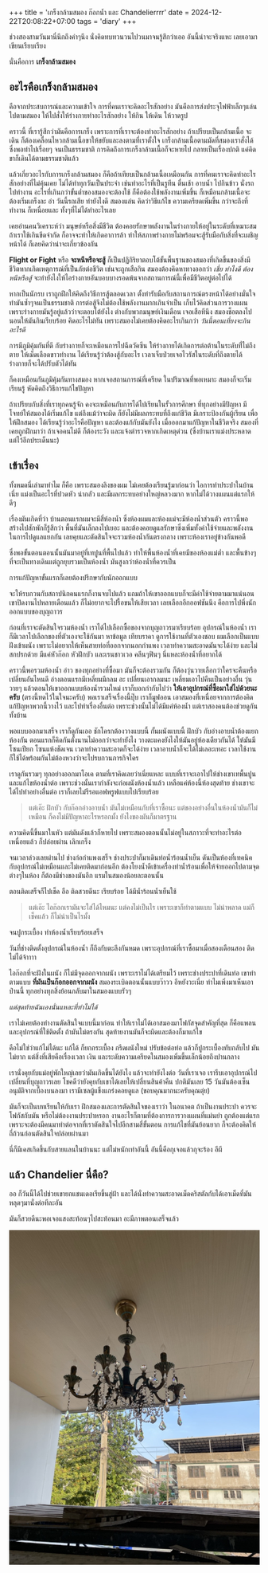 +++
title = 'เกร็งกล้ามสมอง ก๊อกน้ำ และ Chandelierrrr'
date = 2024-12-22T20:08:22+07:00
tags = 'diary'
+++

ช่วงสองสามวันมานี่นึกถึงคำๆนึง นั่งคิดทบทวนวนไปวนมาจนรู้สึกว่าเออ อันนี้น่าจะจริงแหะ เลยเอามาเขียนเรียบเรียง

นั่นคือการ **เกร็งกล้ามสมอง**

## อะไรคือเกร็งกล้ามสมอง

คือจากประสบการณ์และความเข้าใจ การที่คนเราจะคิดอะไรสักอย่าง มันคือการส่งประจุไฟฟ้าเล็กๆแล่นไปตามสมอง ให้ไปสั่งให้ร่างกายทำอะไรสักอย่าง ให้กิน ให้เดิน ให้วาดรูป

คราวนี้ ที่เรารู้สึกว่ามันคือการเกร็ง เพราะการที่เราจะต้องทำอะไรสักอย่าง ถ้าเปรียบเป็นกล้ามเนื้อ จะเดิน ก็ต้องเคลื่อนไหวกล้ามเนื้อขาให้ขยับและลงตามที่เราตั้งใจ เกร็งกล้ามเนื้อตามมัดที่สมองเราสั่งได้ ซึ่งพอทำไปเรื่อยๆ จนเป็นธรรมชาติ การคิดถึงการเกร็งกล้ามเนื้อก็จะหายไป กลายเป็นเรื่องปกติ แค่คิด ขาก็เดินได้ตามธรรมชาติแล้ว

แล้วเกี่ยวอะไรกับการเกร็งกล้ามสมอง ก็คือถ้าเทียบเป็นกล้ามเนื้อเหมือนกัน การที่คนเราจะคิดทำอะไรสักอย่างที่ไม่คุ้นเคย ไม่ได้ทำทุกวันเป็นประจำ เช่นทำอะไรที่เป็นรูทีน ตื่นเช้า อาบน้ำ ไปกินข้าว นั่งรถไปทำงาน อะไรที่เกินกว่าขั้นต่ำของสมองจะต้องใช้ ก็คือต้องใช้พลังงานเพิ่มขึ้น ก็เหมือนกล้ามเนื้อจะต้องเริ่มเกร็งละ อ่า วันนี้รถเสีย ทำยังไงดี สมองแล่น คิดว่าวิธีแก้ไข ความเครียดเพิ่มขึ้น กว่าจะถึงที่ทำงาน ก็เหนื่อยและ ทั้งๆที่ไม่ได้ทำอะไรเลย

เคยอ่านคนวิเคราะห์ว่า มนุษย์หรือสิ่งมีชีวิต ต้องคอยรักษาพลังงานในร่างกายให้อยู่ในระดับที่เหมาะสม ถ้าเราใช้เกินขีดจำกัด ก็อาจจะทำให้เกิดอาการล้า ทำให้สภาพร่างกายไม่พร้อมจะสู้รับมือกับสิ่งที่จะเผชิญหน้าได้ ก็เลยคิดว่าน่าจะเกี่ยวข้องกัน

**Flight or Fight** หรือ **จะหนีหรือจะสู้** ก็เป็นปฏิกิริยาตอบโต้ขั้นพื้นฐานของสมองที่เกิดขึ้นของสิ่งมีชีวิตหากเกิดเหตุการณ์ที่เป็นภัยต่อชีวิต เช่นจะถูกเสือกิน สมองต้องคิดหาทางออกว่า *เชี่ย ทำไงดี ต้องหนีหรือสู้* จะทำยังไงให้ไอร่างกายอันบอบบางรอดพ้นจากสถานการณ์นี้เพื่อมีชีวิตอยู่ต่อไปได้

หากเป็นนักรบ เราถูกฝึกให้คิดถึงวิธีการสู้ตลอดเวลา ตั้งท่ารับมือกับสถานการณ์ตรงหน้าได้อย่างมั่นใจ ทำมันซ้ำๆจนเป็นธรรมชาติ การต่อสู้จึงไม่ต้องใช้พลังงานมากเกินจำเป็น เก็บไว้คิดส่วนการวางแผน เพราะร่างกายมันรู้อยู่แล้วว่าจะตอบโต้ยังไง ต่างกับพวกมนุษย์เงินเดือน เจอเสือทีนึง สมองช็อตลงไปนอนให้มันกินเรียบร้อย คิดอะไรไม่ทัน เพราะสมองไม่เคยต้องคิดอะไรเกินกว่า *วันนี้ตอนเที่ยงจะกินอะไรดี*

การมีภูมิคุ้มกันที่ดี กับร่างกายก็จะเหมือนการไปฉีดวัคซีน ให้ร่างกายได้เกิดการต่อต้านในระดับที่่ไม่ถึงตาย ให้เม็ดเลือดขาวทำงาน ได้เรียนรู้ว่าต้องสู้กับอะไร เวลาเจ็บป่วยเจอไวรัสในระดับที่ถึงตายได้ ร่างกายก็จะได้ปรับตัวได้ทัน

ก็คงเหมือนกันภูมิคุ้มกันทางสมอง หากเจอสถานการณ์ที่เครียด ในปริมาณที่พอเหมาะ สมองก็จะเริ่มเรียนรู้ หัดคิดถึงวิธีการแก้ไขปัญหา

ถ้าเปรียบกับสิ่งที่เราทุกคนรู้จัก คงจะเหมือนกับการได้ไปเรียนในรั้วการศึกษา ที่ทุกอย่างมีปัญหา มีโจทย์ให้สมองได้เริ่มแก้ไข แต่ถึงแม้ว่าจะผิด ก็ยังไม่มีผลกระทบที่ถึงแก่ชีวิต มีเกราะป้องกันผู้เรียน เพื่อให้ฝึกสมอง ได้เรียนรู้ว่าอะไรคือปัญหา และต้องแก้กับมันยังไง เมื่อออกมาแก้ปัญหาในชีวิตจริง สมองที่เคยถูกฝึกมาว่า ถ้าเจอคนไม่ดี ก็ต้องระวัง และแจ้งตำรวจหากเกิดเหตุด่วน (ซึ่งบ้านเราแม่งประหลาด แต่ไว้อีกประเด็นนะ)

## เข้าเรื่อง

ทั้งหมดนี่เล่ามาทำไม ก็คือ เพราะสมองลิงของผม ไม่เคยต้องเรียนรู้มาก่อนว่า ไอการทำประปาในบ้านเนี่ย แม่งเป็นอะไรที่ปวดหัว น่ากลัว และมีผลกระทบอย่างใหญ่หลวงมาก หากไม่ได้วางแผนแต่แรกให้ดีๆ

เรื่องมันเกิดที่ว่า บ้านตอนแรกผมจะมีสี่ห้องน้ำ ซึ่งห้องผมและห้องแม่จะมีห้องน้ำส่วนตัว คราวนี้พอสร้างไปสักพักก็รู้สึกว่า พื้นที่มันเล็กลงไปเยอะ และต้องคอยดูแลรักษาซึ่งเพิ่มทั้งค่าใช้จ่ายและพลังงานในการไปดูแลแยกกัน เลยคุยและตัดสินใจจะรวมห้องน้ำกันตรงกลาง เพราะห้องเราอยู่ข้างกันพอดี

ซึ่งพอขั้นตอนตอนนั้นมันมาอยู่ที่เทปูนที่พื้นไปแล้ว ทำให้พื้นห้องน้ำที่เคยมีของห้องแม่ต่ำ และพื้นข้างๆที่จะเป็นทางเดินแต่ถูกยุบรวมเป็นห้องน้ำ มันสูงกว่าห้องน้ำที่ควรเป็น

การแก้ปัญหาขั้นแรกก็เลยต้องปรึกษากับนักออกแบบ

จะให้รบกวนกับสถาปนิกคนแรกก็งานจบไปแล้ว แถมถ้าให้เขาออกแบบก็จะมีค่าใช้จ่ายตามมาแน่นอน เขาปิดงานไปหลายเดือนแล้ว ก็ไม่อยากจะไปรื้อขนให้เสียเวลา เลยเลือกอีกออฟชันนึง คือการไปพึ่งนักออกแบบของบุญถาวร

ก่อนที่เราจะตัดสินใจรวมห้องน้ำ เราได้ไปเลือกซื้อของจากบุญถาวรมาเรียบร้อย อุปกรณ์ในห้องน้ำ เราก็มีเวลาไปเลือกของที่ตัวเองจะใช้กันมา หาข้อมูล เทียบราคา ดูการใช้งานที่ตัวเองชอบ ผมเลือกเป็นแบบฝังเข้าผนัง เพราะไม่อยากให้เห็นสายท่อที่ออกจากนอกกำแพง เวลาทำความสะอาดมันจะได้ง่าย และไม่สกปรกด้วย มีแค่หัวก๊อก หัวฝักบัว และเรนชาวเวอ คลีนๆฟินๆ นี่แหละห้องน้ำที่อยากได้

คราวนี้พอรวมห้องน้ำ อ่าว ของทุกอย่างที่ซื้อมา มันก็จะต้องรวมกัน ก็ต้องวุ่นวายเลือกว่าใครจะคืนหรือเปลี่ยนอันไหนดี อ่างตอนแรกมีเหลี่ยมมีกลม อะ เปลี่ยนเอากลมนะ เหลี่ยมเอาไปคืนเป็นอย่างอื่น วุ่นวายๆ แล้วตอนให้เขาออกแบบห้องน้ำรวมใหม่ เราก็บอกกำกับไปว่า **ให้เอาอุปกรณ์ที่ซื้อมาใส่ไปด้วยนะครับ** (ตรงนี้ทดไว้ในใจนะครับ) พอเราเสร็จเรื่องนี้ปุ๊บ เราก็มูฟออน เอาสมองที่เหนื่อยจากการต้องคิดแก้ปัญหาพวกนี้วางไว้ และไปทำเรื่องอื่นต่อ เพราะช่วงนั้นไม่ได้มีแค่ห้องน้ำ แต่เราสองคนต้องช่วยดูกันทั้งบ้าน

พอแบบออกมาเสร็จ เราก็ดูกันเออ ชักโครกต้องวางแบบนี้ กั้นผนังแบบนี้ ฝักบัว กับอ่างอาบน้ำต้องแยกห้องกัน ตอนแรกก็คิดกันตั้งนานไม่ออกว่าจะทำยังไง วางตะแคงยังไงให้มันอยู่ห้องเดียวกันได้ ให้มันมีโซนเปียก โซนแห้งชัดเจน เวลาทำความสะอาดก็จะได้ง่าย เวลาอาบน้ำก็จะได้ไม่เลอะเทอะ เวลาใช้งานก็ใช้ได้พร้อมกันไม่ต้องหวงว่าจะไปรบกวนภารกิจใคร

เราดูกันรวมๆ ทุกอย่างออกมาโอเค ตามที่เราคิดเลยว่าเนี่ยแหละ แบบที่เราจะเอาไปให้ช่างเขาเทพื้นปูนและแก้ไขห้องน้ำต่อ เพราะช่วงนั้นเรากำลังจะก่อผนังห้องน้ำแล้ว เหลือแค่ห้องนี้ห้องสุดท้าย ช่างเขาจะได้ไปทำอย่างอื่นต่อ เราก็เลยไม่รีรอแอฟพรูฟแบบไปเรียบร้อย

> แต่เอ๊ะ ฝักบัว กับก๊อกอ่างอาบน้ำ มันไม่เหมือนกับที่เราซื้อนะ แต่ของอย่างอื่นในห้องน้ำมันก็ไม่เหมือน ก็คงไม่มีปัญหาอะไรหรอกมั้ง ยังไงของมันก็มาตรฐาน

ความคิดนี้ขึ้นมาในหัว แต่มันดังแล้วก็หายไป เพราะสมองตอนนั้นไม่อยู่ในสภาวะที่จะทำอะไรต่อ เหนื่อยแล้ว ก็ปล่อยผ่าน เลิกเกร็ง

จนเวลาล่วงเลยผ่านไป ช่างก่อกำแพงเสร็จ ช่างประปาก็มาเดินท่อน้ำร้อนน้ำเย็น ดันเป็นห้องที่เทคนิคกับอุปกรณ์ไม่เหมือนและไม่เคยติดมาก่อนอีก ต้องโยงน้ำดีเข้าเครื่องทำน้ำร้อนเพื่อให้จ่ายออกไปตามจุดต่างๆในห้อง ก็ต้องมีช่างของมันอีก แรมในสมองน้อยละตอนนั้น

ตอนติดเสร็จก็ไปเช็ค อือ ติดสวยดีนะ เรียบร้อย ได้มีน้ำร้อนน้ำเย็นใช้

> แต่เอ๊ะ ไอก๊อกเรามันจะใส่ได้ไหมนะ แต่คงไม่เป็นไร เพราะเขาก็ทำตามแบบ ไม่น่าพลาด แม่ก็เช็คแล้ว ก็ไม่น่าเป็นไรมั้ง

จนปูกระเบื้อง ทำห้องน้ำเรียบร้อยเสร็จ

วันที่ช่างติดตั้งอุปกรณ์ในห้องน้ำ ก็ถึงกับตะลึงกันหมด เพราะอุปกรณ์ที่เราซื้อมาเมื่อสองเดือนสอง ติดไม่ได้จ้าาาา

ไอก๊อกที่จะฝังในผนัง ก็ไม่มีจุดออกจากผนัง เพราะเราไม่ได้เตรียมไว้ เพราะช่างประปาที่เดินท่อ เขาทำตามแบบ **ที่มันเป็นก๊อกออกจากผนัง** สมองระเบิดตอนนั้นแบบว๊าวว อีหยังวะเนี่ย ทำไมเพิ่งมาเห็นเอาป่านนี้ ทุกอย่างทุกสิ่งย้อนกลับมาในสมองแบบรัวๆ

*แต่สุดท้ายฉันเองนั่นแหละที่ทำไม่ได้*

เราไม่เคยต้องทำงานตัดสินใจแบบนี้มาก่อน ทำให้เราไม่ได้เอาสมองมาโฟกัสจุดสำคัญที่สุด ก็คือแพลนและอุปกรณ์ที่ใช้ติดตั้ง ถ้ามันไม่ตรงกัน สุดท้ายงานมันก็จะผิดและต้องก็มาแก้ไข

คือไม่ใช่ว่าแก้ไม่ได้นะ แก้ได้ ก็ยกกระเบื้อง กรีดผนังใหม่ ปรับข้อต่อท่อ แล้วก็ปูกระเบื้องทับกลับไป มันไม่ยาก แต่สิ่งที่เสียคือเรื่องเวลา เงิน และระดับความเครียดในสมองเพิ่มขึ้นเล็กน้อยถึงปานกลาง

เรานั่งคุยกับแม่อยู่พักใหญ่เลยว่ามันเกิดขึ้นได้ยังไง แล้วจะทำยังไงต่อ วันที่เราเจอ เรารีบเอาอุปกรณ์ไปเปลี่ยนที่บุญถาวรเลย โชคดีว่ายังคุยกับเขาได้เลยให้เปลี่ยนสินค้าคืน ปกติมันเลย 15 วันมันต้องเซ็นอนุมัติจากเบื้องบนลงมา เรามีเซลผู้แข็งแกร่งคอยดูแล (ขอบคุณมากนะครับคุณตุ่ย)

มันก็จะเป็นบทเรียนให้กับเรา ฝึกสมองและการตัดสินใจของเราว่า ในอนาคต ถ้าเป็นงานประปา ควรจะโฟกัสกับมัน หรือไม่ต้องงานประปาหรอก งานอะไรก็ตามที่ต้องการการวางแผนที่แม่นยำ ถูกต้องแต่แรก เพราะจะต้องมีคนมาทำต่อจากที่เราตัดสินใจไปอีกสามสี่ขั้นตอน การแก้ไขที่มันย้อนยาก ก็จะต้องคิดให้ถี่ถ้วนก่อนตัดสินใจปล่อยผ่านมา

นี่ก็มีเคสเกิดขึ้นกับสายแลนในบ้านนะ แต่ไม่หนักเท่าอันนี้ อันนี้คือกุเจอแล้วกุจะร้อง อีผี

## แล้ว Chandelier นี่คือ?

ออ ก็วันนี้ได้ไปช่วยเขายกแชนเดอเรียขึ้นสู่ฝ้า และได้นั่งทำความสะอาดเม็ดคริสตัลกับได้เอาเม็ดที่มันหลุดๆมานั่งต่อทีละอัน

มันก็สวยดีนะพอเจอแสงสะท้อนๆไปสะท้อนมา อะมีภาพตอนเสร็จแล้ว

![Chandelier hanging on the ceiling](IMG_6166.jpeg 'อ๊ายยยย กอนนา สวิงงงงง ฟรอมมม ดา เชน ดารี ฮรีรีรีรี่')
